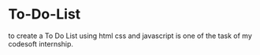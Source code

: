 # To-Do-List
to create a To Do List using html css and javascript is one of the task of my codesoft internship.
